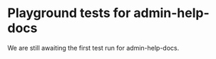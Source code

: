 # Playground tests for admin-help-docs
We are still awaiting the first test run for admin-help-docs.
